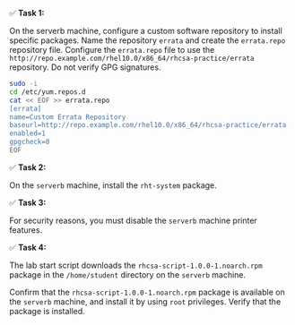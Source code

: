 ✅ **Task 1:**  

On the serverb machine, configure a custom software repository to install specific packages. Name the repository `errata` and create the `errata.repo` repository file. Configure the `errata.repo` file to use the `http://repo.example.com/rhel10.0/x86_64/rhcsa-practice/errata` repository. Do not verify GPG signatures.


```bash
sudo -i
cd /etc/yum.repos.d
cat << EOF >> errata.repo
[errata]
name=Custom Errata Repository
baseurl=http://repo.example.com/rhel10.0/x86_64/rhcsa-practice/errata
enabled=1
gpgcheck=0
EOF
```


✅ **Task 2:**  

On the `serverb` machine, install the `rht-system` package.

✅ **Task 3:**

For security reasons, you must disable the `serverb` machine printer features.

✅ **Task 4:**

The lab start script downloads the `rhcsa-script-1.0.0-1.noarch.rpm` package in the `/home/student` directory on the `serverb` machine.

Confirm that the `rhcsa-script-1.0.0-1.noarch.rpm` package is available on the `serverb` machine, and install it by using `root` privileges. Verify that the package is installed.
